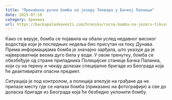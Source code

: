 ```yaml
---
title: "Пронађена ручна бомба на језеру Тиквара у Бачкој Паланци"
date: 2025-07-10
category: Хроника
url: https://backapalankavesti.com/hronika/rucna-bomba-na-jezeru-tikvara/
---
```


Како се верује, бомба се појавила на обали услед недавног високог водостаја који је последњих недеља био присутан на току Дунава. Према информацијама бомба је значајно зарђала, што указује да је највероватније веома дуго била у води. У овом тренутку, бомба се обезбеђује од стране припадника Полицијске станице Бачка Паланка, који су на терену и чекају долазак специјалне бригаде из Београда која ће деактивирати опасни предмет.

Ситуација је под контролом, а полиција апелује на грађане да не прилазе месту где се налази бомба (приказано на фотографији) а све до доласка бригаде из Београда која ће безбедно уклонити бомбу.

